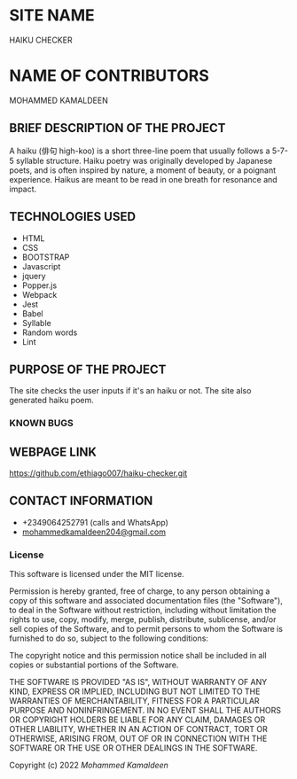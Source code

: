 # SITE NAME
HAIKU CHECKER
# NAME OF CONTRIBUTORS
MOHAMMED KAMALDEEN
## BRIEF DESCRIPTION OF THE PROJECT
A haiku (俳句 high-koo) is a short three-line poem that usually follows a 5-7-5 syllable structure. Haiku poetry was originally developed by Japanese poets, and is often inspired by nature, a moment of beauty, or a poignant experience. Haikus are meant to be read in one breath for resonance and impact.
## TECHNOLOGIES USED
* HTML
* CSS
* BOOTSTRAP
* Javascript
* jquery
* Popper.js
* Webpack
* Jest
* Babel
* Syllable
* Random words
* Lint
## PURPOSE OF THE PROJECT
The site checks the user inputs if it's an haiku or not. The site also generated haiku poem.
### KNOWN BUGS


## WEBPAGE LINK
https://github.com/ethiago007/haiku-checker.git



## CONTACT INFORMATION
* +2349064252791 (calls and WhatsApp)
* mohammedkamaldeen204@gmail.com


### License

This software is licensed under the MIT license.

Permission is hereby granted, free of charge, to any person obtaining a copy of this software and associated documentation files (the "Software"), to deal in the Software without restriction, including without limitation the rights to use, copy, modify, merge, publish, distribute, sublicense, and/or sell copies of the Software, and to permit persons to whom the Software is furnished to do so, subject to the following conditions:

The copyright notice and this permission notice shall be included in all copies or substantial portions of the Software.

THE SOFTWARE IS PROVIDED "AS IS", WITHOUT WARRANTY OF ANY KIND, EXPRESS OR IMPLIED, INCLUDING BUT NOT LIMITED TO THE WARRANTIES OF MERCHANTABILITY, FITNESS FOR A PARTICULAR PURPOSE AND NONINFRINGEMENT. IN NO EVENT SHALL THE AUTHORS OR COPYRIGHT HOLDERS BE LIABLE FOR ANY CLAIM, DAMAGES OR OTHER LIABILITY, WHETHER IN AN ACTION OF CONTRACT, TORT OR OTHERWISE, ARISING FROM, OUT OF OR IN CONNECTION WITH THE SOFTWARE OR THE USE OR OTHER DEALINGS IN THE SOFTWARE.

Copyright (c) 2022 *Mohammed Kamaldeen*